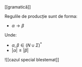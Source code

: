 [[gramatică]]

Regulile de producție sunt de forma:
- $\alpha\rightarrow\beta$

Unde:
- $\alpha,\beta\in(N\cup\Sigma)^*$
- $|\alpha|\le|\beta|$

![[cazul special blestemat]]